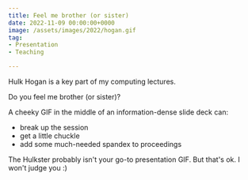 ```yaml
---
title: Feel me brother (or sister)
date: 2022-11-09 00:00:00+0000
image: /assets/images/2022/hogan.gif
tag:
- Presentation
- Teaching

---
```


Hulk Hogan is a key part of my computing lectures.

Do you feel me brother (or sister)?

A cheeky GIF in the middle of an information-dense slide deck can:

- break up the session
- get a little chuckle
- add some much-needed spandex to proceedings

The Hulkster probably isn't your go-to presentation GIF. But that's ok. I won't judge you :)
